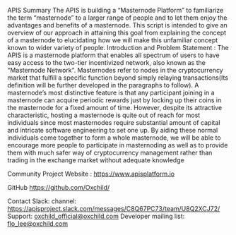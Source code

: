 APIS
Summary
The APIS is building a “Masternode Platform” to familiarize the term “masternode” to a larger range of people and to let them enjoy the advantages and benefits of a masternode. This script is intended to give an overview of our approach in attaining this goal from explaining the concept of a masternode to elucidating how we will make this unfamiliar concept known to wider variety of people. Introduction and Problem Statement : The APIS is a masternode platform that enables all spectrum of users to have easy access to the two-tier incentivized network, also known as the “Masternode Network”. Masternodes refer to nodes in the cryptocurrency market that fulfill a specific function beyond simply relaying transactions(Its definition will be further developed in the paragraphs to follow). A masternode’s most distinctive feature is that any participant joining in a masternode can acquire periodic rewards just by locking up their coins in the masternode for a fixed amount of time. However, despite its attractive characteristic, hosting a masternode is quite out of reach for most individuals since most masternodes require substantial amount of capital and intricate software engineering to set one up. By aiding these normal individuals come together to form a whole masternode, we will be able to encourage more people to participate in masternoding as well as to provide them with much safer way of cryptocurrency management rather than trading in the exchange market without adequate knowledge

Community
Project Website :
https://www.apisplatform.io

GitHub
https://github.com/Oxchild/

Contact
Slack: channel: https://apisproject.slack.com/messages/C8Q67PC73/team/U8Q2XCJ72/ Support: oxchild_official@oxchild.com Developer mailing list: flo_lee@oxchild.com
